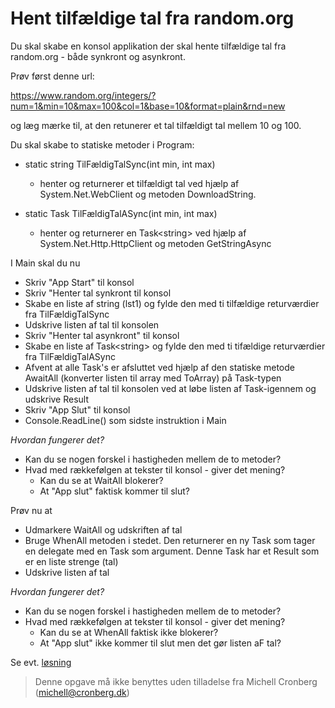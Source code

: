 ﻿# Hent tilfældige tal fra random.org

Du skal skabe en konsol applikation der skal hente tilfældige tal fra random.org - både synkront og asynkront.

Prøv først denne url:

https://www.random.org/integers/?num=1&min=10&max=100&col=1&base=10&format=plain&rnd=new

og læg mærke til, at den retunerer et tal tilfældigt tal mellem 10 og 100.

Du skal skabe to statiske metoder i Program:

- static string TilFældigTalSync(int min, int max)
	- henter og returnerer et tilfældigt tal ved hjælp af System.Net.WebClient og metoden DownloadString.

- static Task<string> TilFældigTalASync(int min, int max)
	- henter og returnerer en Task\<string\> ved hjælp af System.Net.Http.HttpClient og metoden GetStringAsync

I Main skal du nu 

- Skriv "App Start" til konsol 
- Skriv "Henter tal synkront til konsol
- Skabe en liste af string (lst1) og fylde den med ti tilfældige returværdier fra TilFældigTalSync
- Udskrive listen af tal til konsolen
- Skriv "Henter tal asynkront" til konsol
- Skabe en liste af Task\<string\> og fylde den med ti tifældige returværdier fra TilFældigTalASync
- Afvent at alle Task's er afsluttet ved hjælp af den statiske metode AwaitAll (konverter listen til array med ToArray) på Task-typen
- Udskrive listen af tal til konsolen ved at løbe listen af Task-igennem og udskrive Result
- Skriv "App Slut" til konsol
- Console.ReadLine() som sidste instruktion i Main
	
*Hvordan fungerer det?*

- Kan du se nogen forskel i hastigheden mellem de to metoder?
- Hvad med rækkefølgen at tekster til konsol - giver det mening? 
	- Kan du se at WaitAll blokerer? 
	- At "App slut" faktisk kommer til slut?

Prøv nu at 

- Udmarkere WaitAll og udskriften af tal
- Bruge WhenAll metoden i stedet. Den returnerer en ny Task som tager en delegate med en
Task som argument. Denne Task har et Result som er en liste strenge (tal)
- Udskrive listen af tal

*Hvordan fungerer det?*

- Kan du se nogen forskel i hastigheden mellem de to metoder?
- Hvad med rækkefølgen at tekster til konsol - giver det mening? 
	- Kan du se at WhenAll faktisk ikke blokerer? 
	- At "App slut" ikke kommer til slut men det gør listen aF tal?


Se evt. [løsning](https://github.com/devcronberg/undervisning-cs-opgaver/blob/master/async-webclient/Program.cs)

<!-- footerstart -->
> Denne opgave må ikke benyttes uden tilladelse fra Michell Cronberg (michell@cronberg.dk)
<!-- footerslut -->
